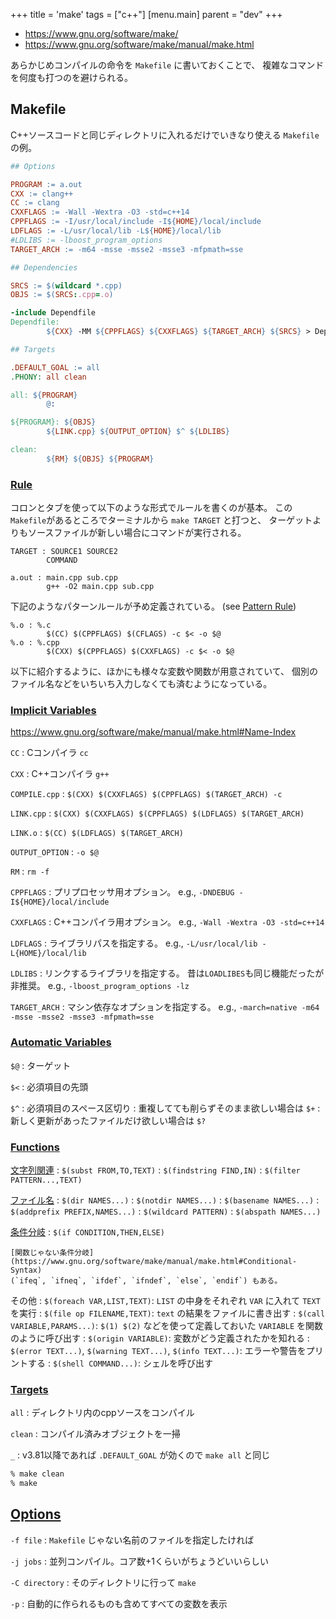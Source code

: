 +++
title = 'make'
tags = ["c++"]
[menu.main]
  parent = "dev"
+++

- https://www.gnu.org/software/make/
- https://www.gnu.org/software/make/manual/make.html

あらかじめコンパイルの命令を `Makefile` に書いておくことで、
複雑なコマンドを何度も打つのを避けられる。

## Makefile

C++ソースコードと同じディレクトリに入れるだけでいきなり使える
`Makefile` の例。

```makefile
## Options

PROGRAM := a.out
CXX := clang++
CC := clang
CXXFLAGS := -Wall -Wextra -O3 -std=c++14
CPPFLAGS := -I/usr/local/include -I${HOME}/local/include
LDFLAGS := -L/usr/local/lib -L${HOME}/local/lib
#LDLIBS := -lboost_program_options
TARGET_ARCH := -m64 -msse -msse2 -msse3 -mfpmath=sse

## Dependencies

SRCS := $(wildcard *.cpp)
OBJS := $(SRCS:.cpp=.o)

-include Dependfile
Dependfile:
        ${CXX} -MM ${CPPFLAGS} ${CXXFLAGS} ${TARGET_ARCH} ${SRCS} > Dependfile

## Targets

.DEFAULT_GOAL := all
.PHONY: all clean

all: ${PROGRAM}
        @:

${PROGRAM}: ${OBJS}
        ${LINK.cpp} ${OUTPUT_OPTION} $^ ${LDLIBS}

clean:
        ${RM} ${OBJS} ${PROGRAM}
```


### [Rule](https://www.gnu.org/software/make/manual/make.html#Rules)

コロンとタブを使って以下のような形式でルールを書くのが基本。
この`Makefile`があるところでターミナルから `make TARGET` と打つと、
ターゲットよりもソースファイルが新しい場合にコマンドが実行される。

```make
TARGET : SOURCE1 SOURCE2
        COMMAND

a.out : main.cpp sub.cpp
        g++ -O2 main.cpp sub.cpp
```

下記のようなパターンルールが予め定義されている。
(see [Pattern Rule](https://www.gnu.org/software/make/manual/make.html#Pattern-Rules))

```make
%.o : %.c
        $(CC) $(CPPFLAGS) $(CFLAGS) -c $< -o $@
%.o : %.cpp
        $(CXX) $(CPPFLAGS) $(CXXFLAGS) -c $< -o $@
```

以下に紹介するように、ほかにも様々な変数や関数が用意されていて、
個別のファイル名などをいちいち入力しなくても済むようになっている。


### [Implicit Variables](https://www.gnu.org/software/make/manual/make.html#Implicit-Variables)

<https://www.gnu.org/software/make/manual/make.html#Name-Index>

`CC`
:   Cコンパイラ `cc`

`CXX`
:   C++コンパイラ `g++`

`COMPILE.cpp`
:   `$(CXX) $(CXXFLAGS) $(CPPFLAGS) $(TARGET_ARCH) -c`

`LINK.cpp`
:   `$(CXX) $(CXXFLAGS) $(CPPFLAGS) $(LDFLAGS) $(TARGET_ARCH)`

`LINK.o`
:   `$(CC) $(LDFLAGS) $(TARGET_ARCH)`

`OUTPUT_OPTION`
:   `-o $@`

`RM`
:   `rm -f`

`CPPFLAGS`
:   プリプロセッサ用オプション。
    e.g., `-DNDEBUG -I${HOME}/local/include`

`CXXFLAGS`
:   C++コンパイラ用オプション。 e.g., `-Wall -Wextra -O3 -std=c++14`

`LDFLAGS`
:   ライブラリパスを指定する。 e.g., `-L/usr/local/lib -L{HOME}/local/lib`

`LDLIBS`
:   リンクするライブラリを指定する。
    昔は`LOADLIBES`も同じ機能だったが非推奨。
    e.g., `-lboost_program_options -lz`

`TARGET_ARCH`
:   マシン依存なオプションを指定する。
    e.g., `-march=native -m64 -msse -msse2 -msse3 -mfpmath=sse`


### [Automatic Variables](https://www.gnu.org/software/make/manual/make.html#Automatic-Variables)

`$@`
:   ターゲット

`$<`
:   必須項目の先頭

`$^`
:   必須項目のスペース区切り
:   重複してても削らずそのまま欲しい場合は `$+`
:   新しく更新があったファイルだけ欲しい場合は `$?`


### [Functions](https://www.gnu.org/software/make/manual/make.html#Functions)

[文字列関連](https://www.gnu.org/software/make/manual/make.html#Text-Functions)
:   `$(subst FROM,TO,TEXT)`
:   `$(findstring FIND,IN)`
:   `$(filter PATTERN...,TEXT)`

[ファイル名](https://www.gnu.org/software/make/manual/make.html#File-Name-Functions)
:   `$(dir NAMES...)`
:   `$(notdir NAMES...)`
:   `$(basename NAMES...)`
:   `$(addprefix PREFIX,NAMES...)`
:   `$(wildcard PATTERN)`
:   `$(abspath NAMES...)`

[条件分岐](https://www.gnu.org/software/make/manual/make.html#Conditional-Functions)
:   `$(if CONDITION,THEN,ELSE)`

    [関数じゃない条件分岐](https://www.gnu.org/software/make/manual/make.html#Conditional-Syntax)
    (`ifeq`, `ifneq`, `ifdef`, `ifndef`, `else`, `endif`) もある。

その他
: `$(foreach VAR,LIST,TEXT)`:
  `LIST` の中身をそれぞれ `VAR` に入れて `TEXT` を実行
: `$(file op FILENAME,TEXT)`:
  `text` の結果をファイルに書き出す
: `$(call VARIABLE,PARAMS...)`:
  `$(1) $(2)` などを使って定義しておいた `VARIABLE` を関数のように呼び出す
: `$(origin VARIABLE)`:
  変数がどう定義されたかを知れる
: `$(error TEXT...)`, `$(warning TEXT...)`, `$(info TEXT...)`:
  エラーや警告をプリントする
: `$(shell COMMAND...)`:   シェルを呼び出す

### [Targets](http://www.gnu.org/software/make/manual/make.html#Standard-Targets)

`all`
:   ディレクトリ内のcppソースをコンパイル

`clean`
:   コンパイル済みオブジェクトを一掃

`_`
:   v3.81以降であれば `.DEFAULT_GOAL` が効くので `make all` と同じ

```sh
% make clean
% make
```

## [Options](https://www.gnu.org/software/make/manual/make.html#Options-Summary)

`-f file`
:   `Makefile` じゃない名前のファイルを指定したければ

`-j jobs`
:   並列コンパイル。コア数+1くらいがちょうどいいらしい

`-C directory`
:   そのディレクトリに行って `make`

`-p`
:   自動的に作られるものも含めてすべての変数を表示
